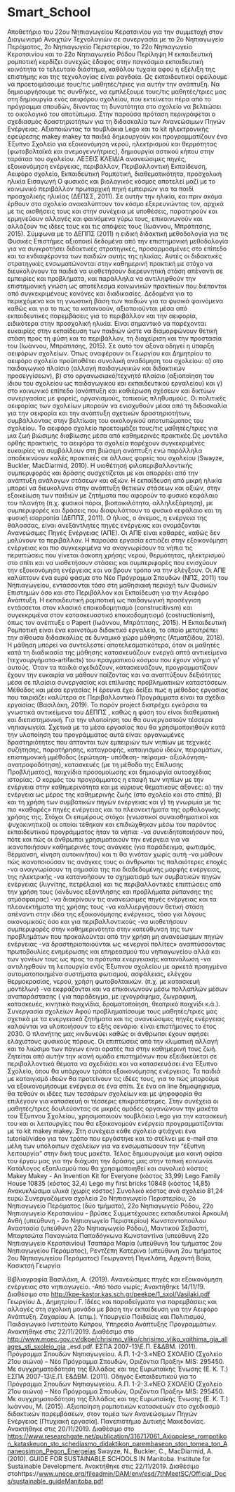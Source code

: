 # Smart_School
Αποθετήριο του 22ου Νηπιαγωγείου Κερατσινίου για την συμμετοχή στον Διαγωνισμό  Ανοιχτών Τεχνολογιών σε συνεργασία με το  2ο Νηπιαγωγείο Περάματος,  2ο Νηπιαγωγείο Περιστερίου, το 22ο Νηπιαγωγείο Κερατσινίου και το 22ο Νηπιαγωγείο Ρόδου
Περίληψη
Η εκπαιδευτική ρομποτική κερδίζει συνεχώς έδαφος στην παγκόσμια εκπαιδευτική κοινότητα το τελευταίο διάστημα, καθόλου τυχαία αφού η εξέλιξη της επιστήμης και της τεχνολογίας είναι ραγδαία. Ως εκπαιδευτικοί οφείλουμε να προετοιμάσουμε τους/τις μαθητές/τριες για αυτήν την ανάπτυξη. Να δημιουργήσουμε τις συνθήκες, να εμπλέξουμε τους/τις μαθητές/τριες μας στη δημιουργία ενός αειφόρου σχολείου, που εκτείνεται πέρα από το πρόγραμμα σπουδών, δίνοντας τη δυνατότητα στο σχολείο να βελτιώσει το οικολογικό του αποτύπωμα. Στην παρούσα πρόταση περιγράφεται ο σχεδιασμός δραστηριοτήτων για τη διδασκαλία των Ανανεώσιμων Πηγών Ενέργειας. Αξιοποιώντας  τα τουβλάκια Lego και τo kit ηλεκτρονικής εφεύρεσης  makey makey τα παιδιά δημιουργούν και προγραμματίζουν ένα Έξυπνο Σχολείο για εξοικονόμηση νερού, ηλεκτρισμού και θερμότητας (φωτοβολταϊκά και ανεμογεννήτριες), δημιουργία αστικού κήπου στην ταράτσα του σχολείου.
ΛΕΞΕΙΣ ΚΛΕΙ∆ΙΑ
ανανεώσιµες πηγές, εξοικονόμηση ενέργειας, περιβάλλον, Περιβαλλοντική Εκπαίδευση, Αειφόρο σχολείο, Εκπαιδευτική Ρομποτική, διαθεματικότητα, προσχολική ηλικία
Εισαγωγή
Ο φυσικός και βιολογικός κόσμος αποτελεί μαζί με το κοινωνικό περιβάλλον πρωταρχική πηγή εμπειριών για τα παιδί προσχολικής ηλικίας (ΔΕΠΣΣ, 2011). Σε αυτήν την ηλικία, και πριν ακόμα έρθουν στο σχολείο ανακαλύπτουν τον κόσμο εξερευνώντας τον, αρχικά με τις αισθήσεις τους και στην συνέχεια με υποθέσεις, παρατηρούν και ερμηνεύουν αλλαγές και φαινόμενα γύρω τους, επικοινωνούν και αλλάζουν τις ιδέες τους και τις απόψεις τους  (Ιωάννου, Μπράτιτσης, 2015). Σύμφωνα με το ΔΕΠΠΣ (2011) η ειδική διδακτική μεθοδολογία για τις Φυσικές Επιστήμες αξιοποιεί δεδομένα από την επιστημονική μεθοδολογία για να συγκροτήσει διδακτικές στρατηγικές, προσαρμοσμένες στο επίπεδο και τα ενδιαφέροντα των παιδιών αυτής της ηλικίας. Αυτές οι διδακτικές στρατηγικές ενσωματώνονται στην καθημερινή πρακτική με στόχο να διευκολύνουν τα παιδιά να υιοθετήσουν διερευνητική στάση απέναντι σε εμπειρίες και προβλήματα, και παράλληλα να αντιληφθούν την επιστημονική γνώση ως αποτέλεσμα κοινωνικών πρακτικών που διέπονται από συγκεκριμένους κανόνες και διαδικασίες. Δεδομένα για το περιεχόμενο και τη γνωστική βάση των παιδιών για τα φυσικά φαινόμενα καθώς και για το πως τα κατανοούν, αξιοποιούνται μέσα από εκπαιδευτικές παρεμβάσεις για το περιβάλλον και την αειφορία, ειδικότερα στην προσχολική ηλικία. Είναι σημαντικό να παρέχονται ευκαιρίες στην εκπαίδευση των παιδιών ώστε να διαμορφώνουν θετική στάση προς τη φύση και το περιβάλλον, τη διαχείριση και την προστασία του (Ιωάννου, Μπράτιτσης, 2015). Σε αυτό τον άξονα οδηγεί η ύπαρξη αειφόρων σχολείων.
Όπως αναφέρουν οι Γεωργίου και Δημητρίου το αειφόρο σχολείο προϋποθέτει συνολική αναδόμηση του σχολείου: α) στο παιδαγωγικό πλαίσιο (αλλαγή παιδαγωγικών και διδακτικών προσεγγίσεων), β) στο οργανωσιακό/τεχνητό πλαίσιο (αξιοποίηση του ίδιου του σχολείου ως παιδαγωγικού και εκπαιδευτικού εργαλείου) και γ) στο κοινωνικό επίπεδο (ανάπτυξη και καθιέρωση σχέσεων και δικτύων συνεργασίας με φορείς, οργανισμούς, τοπικούς πληθυσμούς. Οι πολιτικές αειφορίας των σχολείων μπορούν να ενισχυθούν μέσα από τη διδασκαλία για την αειφορία και την ανάπτυξη σχετικών δραστηριοτήτων, συμβάλλοντας στην βελτίωση του οικολογικού αποτυπώματος του σχολείου. Το αειφόρο σχολείο προετοιμάζει τους/τις μαθητές/τριες για μια ζωή βιώσιμης διαβίωσης μέσα από καθημερινές πρακτικές.Ως μοντέλα ορθής πρακτικής, τα αειφόρα τα σχολεία παρέχουν συγκεκριμένες ευκαιρίες να συμβάλλουν στη βιώσιμη ανάπτυξη ενώ παράλληλα αποδεικνύουν καλές πρακτικές σε άλλους φορείς του σχολείου (Swayze, Buckler, MacDiarmid, 2010).
Η υιοθέτησή φιλοπεριβαλλοντικής συμπεριφοράς και δράσης συσχετίζεται με και απορρέει από την ανάπτυξη ανάλογων στάσεων και αξιών. Η εκπαίδευση από μικρή ηλικία μπορεί να διευκολύνει στην ανάπτυξη θετικών στάσεων και αξιών, στην εξοικείωση των παιδιών με ζητήματα που αφορούν το φυσικό κεφάλαιο του πλανήτη (π.χ. φυσικοί πόροι, βιοποικιλότητα, αλληλεξάρτηση), με συμπεριφορές και δράσεις που διαφυλάττουν το φυσικό κεφάλαιο και τη φυσική ισορροπία (ΔΕΠΠΣ, 2011).
Ο ήλιος, ο άνεμος, η ενέργεια της θάλασσας, είναι ανεξάντλητες πηγές ενέργειας και ονομάζονται Ανανεώσιμες Πηγές Ενέργειας (ΑΠΕ). Οι ΑΠΕ είναι καθαρές, καθώς δεν μολύνουν το περιβάλλον. Η παρούσα εργασία εστιάζει στην εξοικονόμηση ενέργειας και πιο συγκεκριμένα να αναγνωρίσουν τα νήπια τις περιπτώσεις που γίνεται άσκοπη χρήσης νερού, θερμότητας, ηλεκτρισμού στο σπίτι και να υιοθετήσουν στάσεις και συμπεριφορές που ενισχύουν την εξοικονόμηση ενέργειας και να βρουν τρόπο να την ελέγξουν. Οι ΑΠΕ καλύπτουν ένα ευρύ φάσμα στο Νέο Πρόγραμμα Σπουδών (ΝΠΣ, 2011) του Νηπιαγωγείου, εντάσσονται τόσο στη μαθησιακή περιοχή των Φυσικών Επιστημών όσο και στο Περιβάλλον και Εκπαίδευση για την Αειφόρο Ανάπτυξη.
Η εκπαιδευτική ρομποτική ως παιδαγωγική προσέγγιση εντάσσεται στον κλασικό εποικοδομητισμό (construcitivsm) και συγκεκριμένα στον κατασκευαστικό εποικοδομητισμό (costructionism), όπως τον ανέπτυξε ο Papert (Ιωάννου, Μπράτιτσης, 2015).  Η Εκπαιδευτική Ρομποτική είναι ένα καινοτόμο διδακτικό εργαλείο, το οποίο μετατρέπει την αίθουσα διδασκαλίας σε δυναμικό χώρο μάθησης (Ατματζίδου, 2018). H μάθηση μπορεί να συντελεστεί αποτελεσματικότερα, όταν οι μαθητές κατά τη διαδικασία της μάθησης κατασκευάζουν ενεργά απτά αντικείμενα (τεχνουργήματα-artifacts) του πραγματικού κόσμου που έχουν νόημα γι’ αυτούς.  Όταν τα παιδιά σχεδιάζουν, κατασκευάζουν, προγραμματίζουν έχουν την ευκαιρία να μάθουν παίζοντας και να αναπτύξουν δεξιότητες μέσα σε πλαίσια συνεργασίας και επίλυσης προβληματικών καταστάσεων. 
Μέθοδος και μέσα εργασίας
Η έρευνα έχει δείξει πως η μέθοδος εργασίας που ταιριάζει καλύτερα σε Περιβαλλοντικά Προγράμματα είναι τα σχέδια εργασίας (Βασιλάκη, 2019). Το παρόν project διατρέχει εγκάρσια τα γνωστικά αντικείμενα του ΔΕΠΠΣ , καθώς η φύση του είναι διαθεματική και διεπιστημονική. Για την υλοποίηση του θα συνεργαστούν τέσσερα νηπιαγωγεία. Σχετικά µε τα μέσα εργασίας που θα χρησιμοποιηθούν κατά την υλοποίηση του προγράµµατος αυτά είναι: οργανωμένες δραστηριότητες που άπτονται των εμπειριών των νηπίων με τεχνικές συζήτησης, παρατήρησης, καταγραφής, καταιγισμού ιδεών, πειραμάτων, επιστημονική µμέθοδος (ερώτηση- υπόθεση- πείραµα- αξιολόγηση- ανατροφοδότηση), κατασκευές (µε τη µέθοδο της Επίλυσης Προβλήματος), παιχνίδια προσομοίωσης και δηµιουργία αυτοσχέδιας ιστορίας. Ο κορμός του προγράμματος η επαφή των νηπίων με την ενέργεια στην καθημερινότητα και με κύριους θεματικούς άξονες: α) την ενέργεια ως μέρος της καθημερινής ζωής (στο σχολείο και στο σπίτι), β) και τη χρήση των συμβατικών πηγών ενέργειας και γ) τη γνωριμία με τις πιο «καθαρές» πηγές ενέργειας και τα πλεονεκτήματα της ορθολογικής χρήσης της.
Στόχοι
Οι επιμέρους στόχοι (γνωστικοί συναισθηματικοί και ψυχοκινητικοί) οι οποίοι τέθηκαν και επιδιώχθηκαν μέσω του παρόντος εκπαιδευτικού προγράμματος ήταν τα νήπια:
 -να συνειδητοποιήσουν πού, πότε και πώς οι άνθρωποι χρησιμοποιούν την ενέργεια για να ικανοποιήσουν καθημερινές τους ανάγκες (για παράδειγμα, φωτισμός, θέρμανση, κίνηση αυτοκινήτου) και τι θα γινόταν χωρίς αυτή
-να μάθουν πώς ικανοποιούσαν τις ανάγκες τους οι άνθρωποι τις παλαιότερες εποχές
 -να αναγνωρίσουν τη σημασία της πιο διαδεδομένης μορφής ενέργειας, της ηλεκτρικής
-να κατανοήσουν το σχηματισμό των συμβατικών πηγών ενέργειας (λιγνίτης, πετρέλαιο) και  τις περιβαλλοντικές επιπτώσεις από την χρήση τους (κίνδυνος εξάντλησης και προβλήματα ρύπανσης της ατμόσφαιρας)
  -να διακρίνουν  τις ανανεώσιμες πηγές ενέργειας και τα πλεονεκτήματα της χρήσης τους
 -να καλλιεργήσουν θετική στάση απέναντι στην ιδέα της εξοικονόμησης ενέργειας, τόσο για λόγους οικονομικούς όσο και για περιβαλλοντικούς
  -να υιοθετήσουν συμπεριφορές στην καθημερινότητα στην κατεύθυνση της των προβλημάτων που προκαλούνται από την χρήση μη ανανεώσιμων πηγών ενέργειας
-να δραστηριοποιούνται ως «ενεργοί πολίτες» αναπτύσσοντας πρωτοβουλίες ενημέρωσης και επηρεασμού του νηπιαγωγείου αλλά και των γονέων τους ως προς τα πρότυπα ενεργειακής κατανάλωση
-να αντιληφθούν τη λειτουργία ενός Έξυπνου σχολείου  με αρκετά προηγμένα αυτοματοποιημένα συστήματα φωτισμού, ασφάλειας, ελέγχου θερμοκρασίας, νερού, χρήση φωτοβολταικών. (π.χ. με κατασκευή μοντέλων)
-να εκφράζονται και να επικοινωνούν μέσω πολλαπλών μέσων αναπαράστασης ( για παράδειγμα, με ιχνογράφημα, ζωγραφική, κατασκευές, κινητικά παιχνίδια, δραματοποίηση, θεατρικό παιχνίδι κ.ά.).  
Συνεργασία σχολείων
 Αφού προβληματίσουμε τους μαθητές/τριες μας σχετικά με τα ενεργειακά ζητήματα και τις ανανεώσιμες πηγές ενέργειας καλούνται να υλοποιήσουν το εξής σενάριο: είναι επιστήμονες το έτος 2030. Ο πλανήτης μας κινδυνεύει καθώς οι άνθρωποι έχουν αφήσει ελάχιστους φυσικούς πόρους. Οι επιπτώσεις από την κλιματική αλλαγή και το λιώσιμο των πάγων είναι ορατές πια στην καθημερινή τους ζωή. Ζητείται από αυτήν την ικανή ομάδα επιστημόνων που εξειδικεύεται σε περιβαλλοντικά θέματα να σχεδιάσει και να κατασκευάσει ένα Έξυπνο Σχολείο, όπου θα υπάρχουν τρόποι εξοικονόμησης ενέργειας. Τα παιδιά με καταιγισμό ιδεών θα προτείνουν τις ιδέες τους, για το πώς μπορούμε να εξοικονομήσουμε ενέργεια σε ένα σπίτι. Σε ένα on line δημοψηφισμα, θα τεθούν οι ιδέες των τεσσάρων σχολείων και με ψηφοφορία θα επιλεγουν για κατασκευή οι τέσσερις επικρατέστερες. Στην συνέχεια οι μαθητές/τριες δουλεύοντας σε μικρές ομάδες οργανώνουν την μακέτα του Έξυπνου Σχολείου, χρησιμοποιούν τουβλάκια Lego για την κατασκευή του και οι λειτουργίες που θα εξοικονομούν ενέργεια προγραμματίζονται με το kit makey makey. 
Στη συνέχεια κάθε σχολείο φτιάχνει ένα tutorial/video για τον τρόπο που εργάστηκε και το στέλνει με e-mail στα μέλη των υπόλοιπων σχολείων για να ενσωματώσουν την “έξυπνη  λειτουργία” στην δική τους μακέτα. Τέλος δημιουργούμε μια κοινή αφίσα του έργου μας για την διάχυση την δράσης μας στην τοπική κοινωνία.  
 Κατάλογος εξοπλισμού που θα χρησιμοποιηθεί και συνολικό κόστος
Makey Makey - An Invention Kit for Everyone (κόστος 33,99)
Lego Family House 10835 (κόστος 32,4)
Lego my first bricks 10848 (κόστος 14,85)
Ανακυκλώσιμα υλικά (χωρίς κόστος)
Συνολικό κόστος ανά σχολείο 81,24 ευρώ
Συνεργαζόμενα σχολεία
2ο Νηπιαγωγείο Περιστερίου, 2ο Νηπιαγωγείο Περάματος (δύο τμήματα), 22ο Νηπιαγωγείο Ρόδου, 22ο Νηπιαγωγείο Κερατσινίου - βρύσες
Συμμετέχουσες εκπαιδευτικοί
Αρκουλή Ανθή (υπεύθυνη - 2ο Νηπιαγωγείο Περιστερίου)
Κωνσταντοπούλου Αναστασία (υπεύθυνη 22ο Νηπιαγωγείο Ρόδου), Μαντικού Σεβαστή, Μπαρτσώτα Παναγιώτα
Παπαδόγκωνα Κωνσταντίνα (υπεύθυνη 22ο Νηπιαγωγείο Κερατσινίου)
Τσαπάρα Μαρία (υπεύθυνη 1ου τμήματος 2ου Νηπιαγωγείου Περάματος), Ρεντζέπη Κατερίνα (υπεύθυνη 2ου τμήματος 2ου Νηπιαγωγείου Περάματος) Γεωργαντή Πηνελόπη, Αρχοντή Βαϊα, Κασικτσή Γεωργία
 
Βιβλιογραφία
Βασιλάκη, Α. (2019). Ανανεώσιμες πηγές και εξοικονόμηση ενέργειας στο νηπιαγωγείο. -Από τόσο νωρίς; Aνακτήθηκε 14/11/19. Διαθέσιμο στο http://kpe-kastor.kas.sch.gr/peekpe/1_sxol/Vasilaki.pdf
Γεωργίου Δ., Δημητρίου Γ. Ιδέες και παραδείγματα για παρεμβάσεις και αλλαγές στη σχολική μονάδα με βάση την εκπαίδευση για την Αειφόρο Ανάπτυξη. Ζαχαρίου Α. (επιμ.). Υπουργείο Παιδείας και Πολιτισμού, Παιδαγωγικό Ινστιτούτο Κύπρου, Υπηρεσία Ανάπτυξης Προγραμμάτων. Ανακτήθηκε στις 22/11/2019. Διαθέσιμο στο http://www.moec.gov.cy/dkpe/chrisimo_yliko/chrisimo_yliko_voithima_gia_allages_sti_sxoleio_gia _esd.pdf.
ΕΣΠΑ 2007-13\Ε.Π. Ε&ΔΒΜ. (2011). Πρόγραμμα Σπουδών Νηπιαγωγείου. Α.Π. 1-2-3.«ΝΕΟ ΣΧΟΛΕΙΟ (Σχολείο 21ου αιώνα) – Νέο Πρόγραμμα Σπουδών, Οριζόντια Πράξη» MIS: 295450. Με συγχρηματοδότηση της Ελλάδας και της Ευρωπαϊκής Ένωσης (Ε. Κ. Τ.)
ΕΣΠΑ 2007-13\Ε.Π. Ε&ΔΒΜ. (2011). Οδηγός Εκπαιδευτικού για το Πρόγραμμα Σπουδών Νηπιαγωγείου. Α.Π. 1-2-3.«ΝΕΟ ΣΧΟΛΕΙΟ (Σχολείο 21ου αιώνα) – Νέο Πρόγραμμα Σπουδών, Οριζόντια Πράξη» MIS: 295450. Με συγχρηματοδότηση της Ελλάδας και της Ευρωπαϊκής Ένωσης (Ε. Κ. Τ.)
Ιωάννου, Μ. (2015). Αξιοποίηση ρομποτικών κατασκευών στο σχεδιασμό διδακτικών παρεμβάσεων, στον τομέα των Ανανεώσιμων Πηγών Ενέργειας [Πτυχιακή εργασία]. Πανεπιστήμιο Δυτικής Μακεδονίας. Ανακτήθηκε στις 20/11/2019. Διαθέσιμο στο https://www.researchgate.net/publication/316717061_Axiopoiese_rompotikon_kataskeuon_sto_schediasmo_didaktikon_parembaseon_ston_tomea_ton_Ananeosimon_Pegon_Energeias
Swayze, Ν., Buckler, C., MacDiarmid, A. (2010). GUIDE FOR SUSTAINABLE SCHOOLS IN Manitoba. Institute for Sustainable Development. Ανακτήθηκε στις 22/11/2019. Διαθέσιμο στοhttps://www.unece.org/fileadmin/DAM/env/esd/7thMeetSC/Official_Docs/sustainable_guideManitoba.pdf

